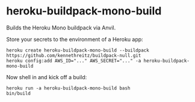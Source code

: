 heroku-buildpack-mono-build
===========================

Builds the Heroku Mono buildpack via Anvil.

Store your secrets to the environment of a Heroku app:

    heroku create heroku-buildpack-mono-build --buildpack https://github.com/kennethreitz/buildpack-null.git
    heroku config:add AWS_ID="..." AWS_SECRET="..." -a heroku-buildpack-mono-build

Now shell in and kick off a build:

    heroku run -a heroku-buildpack-mono-build bash
    bin/build
